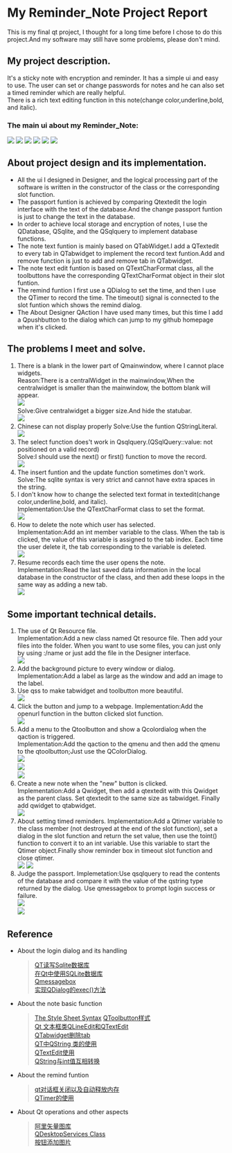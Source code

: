# My Reminder_Note Project Report
This is my final qt project, I thought for a long time before I chose to do this project.And my software may still have some problems, please don't mind.  

## My project description.
It's a sticky note with encryption and reminder. It has a simple ui and easy to use. The user can set or change passwords for notes and he can also set a timed reminder which are really helpful.  
There is a rich text editing function in this note(change color,underline,bold, and italic).

### The main ui about my Reminder_Note:  
![](loginui.png) ![](noteui.png)
![](changepass.png) ![](timer.png)
![](break.png) ![](about.png)



## About project design and its implementation.
* All the ui I designed in Designer, and the logical processing part of the software is written in the constructor of the class or the corresponding slot function.  
* The passport funtion is achieved by comparing Qtextedit the login interface with the text of the database.And the change passport funtion is just to change the text in the database.  
* In order to achieve local storage and encryption of notes, I use the QDatabase, QSqlite, and the QSqlquery to implement database functions.  
* The note text funtion is mainly based on QTabWidget.I add a QTextedit to every tab in QTabwidget to implement the record text funtion.Add and remove function is just to add and remove tab in QTabwidget.  
* The note text edit funtion is based on QTextCharFormat class, all the toolbuttons have the corresponding QTextCharFormat object in their slot funtion.  
* The remind funtion I first use a QDialog to set the time, and then I use the QTimer to record the time. The timeout() signal is connected to the slot funtion which shows the remind dialog.  
* The About Designer QAction I have used many times, but this time I add a Qpushbutton to the dialog which can jump to my github homepage when it's clicked.  



## The problems I meet and solve.
1. There is a blank in the lower part of Qmainwindow, where I cannot place widgets.  
Reason:There is a centralWidget in the mainwindow,When the centralwidget is smaller than the mainwindow, the bottom blank will appear.  
![](blank.png)  
Solve:Give centralwidget a bigger size.And hide the statubar.  
![](statubar.png)
2. Chinese can not display properly
Solve:Use the funtion QStringLiteral.  
![](qstring.png)
3. The select function does't work in Qsqlquery.(QSqlQuery::value: not positioned on a valid record)  
Solve:I should use the next() or first() function to move the record.  
![](sqlnext.png)
4. The insert funtion and the update function sometimes don't work.  
Solve:The sqlite syntax is very strict and cannot have extra spaces in the string.  
5. I don't know how to change the selected text format in textedit(change color,underline,bold, and italic).  
Implementation:Use the QTextCharFormat class to set the format.  
![](onclicked.png)    
6. How to delete the note which user has selected.  
Implementation:Add an int member variable to the class. When the tab is clicked, the value of this variable is assigned to the tab index. Each time the user delete it, the tab corresponding to the variable is deleted.  
![](deletetab.png)  
7. Resume records each time the user opens the note.
Implementation:Read the last saved data information in the local database in the constructor of the class, and then add these loops in the same way as adding a new tab.  
![](reload.png)  

## Some important technical details.
1. The use of Qt Resource file.  
Implementation:Add a new class named Qt resource file. Then add your files into the folder. When you want to use some files, you can just only by using :/name or just add the file in the Designer interface.  
![](resource.png)  
2. Add the background picture to every window or dialog.  
Implementation:Add a label as large as the window and add an image to the label.  
3. Use qss to make tabwidget and toolbutton more beautiful.  
![](qsstab.png)  
4. Click the button and jump to a webpage.
Implementation:Add the openurl function in the button clicked slot function.  
![](jumpurl.png)
5. Add a menu to the Qtoolbutton and show a Qcolordialog when the qaction is triggered.  
Implementation:Add the qaction to the qmenu and then add the qmenu to the qtoolbutton;Just use the QColorDialog.  
![](qmenu.png)  
![](qcolordialog.png)  
![](qcolor.png)  
6. Create a new note when the "new" button is clicked.
Implementation:Add a Qwidget, then add a qtextedit with this Qwidget as the parent class. Set qtextedit to the same size as tabwidget. Finally add qwidget to qtabwidget.  
![](addtab.png)  
7. About setting timed reminders.
Implementation:Add a Qtimer variable to the class member (not destroyed at the end of the slot function), set a dialog in the slot function and return the set value, then use the toint() function to convert it to an int variable. Use this variable to start the Qtimer object.Finally show reminder box in timeout slot function and close qtimer.  
![](qtimer1.png) ![](close.png)
8. Judge the passport.
Implemetation:Use qsqlquery to read the contents of the database and compare it with the value of the qstring type returned by the dialog. Use qmessagebox to prompt login success or failure.  
![](login123.png)  
![](loginsuccess.png)



## Reference
* About the login dialog and its handling
  >[QT读写Sqlite数据库](https://blog.csdn.net/lms1008611/article/details/81271712)  
  >[在Qt中使用SQLite数据库](https://www.cnblogs.com/xia-weiwen/archive/2017/05/04/6806709.html)    
  >[Qmessagebox](https://www.cnblogs.com/Peit/p/7493689.html)  
  >[实现QDialog的exec()方法](https://blog.csdn.net/goforwardtostep/article/details/53667566)  

* About the note basic function
  >[The Style Sheet Syntax](https://doc.qt.io/Qt-5/stylesheet-syntax.html)
  >[QToolbutton样式](https://blog.csdn.net/liqingjielihanjie/article/details/83547208)  
  >[Qt 文本框类QLineEdit和QTextEdit](https://blog.csdn.net/sz76211822/article/details/72901645)  
  >[QTabwidget删除tab](http://www.qtcn.org/bbs/simple/?t48871.html)  
  >[QT中QString 类的使用](https://blog.csdn.net/haiross/article/details/49861823)  
  >[QTextEdit使用](https://blog.csdn.net/ac_huang/article/details/23833127)  
  >[QString与int值互相转换](https://blog.csdn.net/qq_37874258/article/details/79711323)  
  
  
* About the remind funtion
  >[qt对话框关闭以及自动释放内存](https://blog.csdn.net/swartz_lubel/article/details/55522696)  
  >[QTimer的使用](https://www.cnblogs.com/wurenzhong/p/7900912.html)  

* About Qt operations and other aspects
  >[阿里矢量图库](https://www.iconfont.cn/)  
  >[QDesktopServices Class](https://doc.qt.io/archives/qt-4.8/qdesktopservices.html)  
  >[按钮添加图片](https://blog.csdn.net/qq_38313246/article/details/81866604)  
